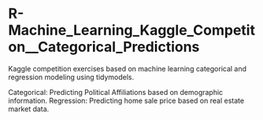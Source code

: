 # R-Machine_Learning_Kaggle_Competiton__Categorical_Predictions
Kaggle competition exercises based on machine learning categorical and regression modeling using tidymodels.

Categorical: Predicting Political Affiliations based on demographic information. 
Regression: Predicting home sale price based on real estate market data.
